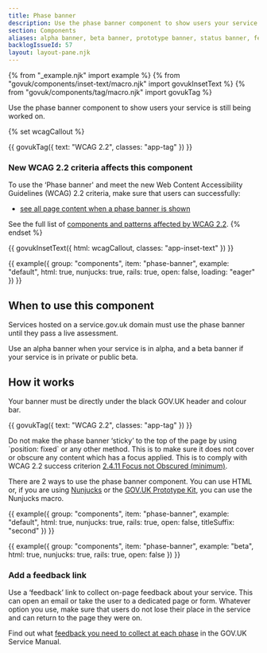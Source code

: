 ```yaml
---
title: Phase banner
description: Use the phase banner component to show users your service is still being worked on
section: Components
aliases: alpha banner, beta banner, prototype banner, status banner, feedback banner
backlogIssueId: 57
layout: layout-pane.njk
---
```


{% from "_example.njk" import example %}
{% from "govuk/components/inset-text/macro.njk" import govukInsetText %}
{% from "govuk/components/tag/macro.njk" import govukTag %}

Use the phase banner component to show users your service is still being worked on.

{% set wcagCallout %}

{{ govukTag({
  text: "WCAG 2.2",
  classes: "app-tag"
}) }}

### New WCAG 2.2 criteria affects this component

To use the ‘Phase banner' and meet the new Web Content Accessibility Guidelines (WCAG) 2.2 criteria, make sure that users can successfully:

- [see all page content when a phase banner is shown](/components/phase-banner/#wcag-do-not-cover-content)

See the full list of [components and patterns affected by WCAG 2.2](/accessibility/wcag-2.2/#components-and-patterns-affected-in-the-design-system).
{% endset %}

{{ govukInsetText({
  html: wcagCallout,
  classes: "app-inset-text"
}) }}

{{ example({ group: "components", item: "phase-banner", example: "default", html: true, nunjucks: true, rails: true, open: false, loading: "eager" }) }}

## When to use this component

Services hosted on a service.gov.uk domain must use the phase banner until they pass a live assessment.

Use an alpha banner when your service is in alpha, and a beta banner if your service is in private or public beta.

## How it works

Your banner must be directly under the black GOV.UK header and colour bar.

<div class="app-wcag-22" id="wcag-do-not-cover-content" role="note">
  {{ govukTag({
    text: "WCAG 2.2",
    classes: "app-tag"
  }) }}
  <p>Do not make the phase banner ‘sticky’ to the top of the page by using `position: fixed` or any other method. This is to make sure it does not cover or obscure any content which has a focus applied. This is to comply with WCAG 2.2 success criterion <a href="https://www.w3.org/WAI/WCAG22/Understanding/focus-not-obscured-minimum.html">2.4.11 Focus not Obscured (minimum)</a>.</p>
</div>

There are 2 ways to use the phase banner component. You can use HTML or, if you are using [Nunjucks](https://mozilla.github.io/nunjucks/) or the [GOV.UK Prototype Kit](https://prototype-kit.service.gov.uk), you can use the Nunjucks macro.

{{ example({ group: "components", item: "phase-banner", example: "default", html: true, nunjucks: true, rails: true, open: false, titleSuffix: "second" }) }}

{{ example({ group: "components", item: "phase-banner", example: "beta", html: true, nunjucks: true, rails: true, open: false }) }}

### Add a feedback link

Use a ‘feedback’ link to collect on-page feedback about your service. This can open an email or take the user to a dedicated page or form. Whatever option you use, make sure that users do not lose their place in the service and can return to the page they were on.

Find out what [feedback you need to collect at each phase](https://www.gov.uk/service-manual/measuring-success/measuring-user-satisfaction#user-satisfaction-through-each-service-phase) in the GOV.UK Service Manual.

